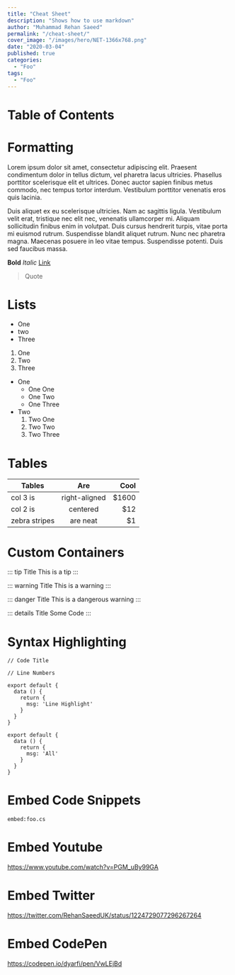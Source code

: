 ```yaml
---
title: "Cheat Sheet"
description: "Shows how to use markdown"
author: "Muhammad Rehan Saeed"
permalink: "/cheat-sheet/"
cover_image: "/images/hero/NET-1366x768.png"
date: "2020-03-04"
published: true
categories:
  - "Foo"
tags:
  - "Foo"
---
```


# Table of Contents

# Formatting

Lorem ipsum dolor sit amet, consectetur adipiscing elit. Praesent condimentum dolor in tellus dictum, vel pharetra lacus ultricies. Phasellus porttitor scelerisque elit et ultrices. Donec auctor sapien finibus metus commodo, nec tempus tortor interdum. Vestibulum porttitor venenatis eros quis lacinia.

Duis aliquet ex eu scelerisque ultricies. Nam ac sagittis ligula. Vestibulum velit erat, tristique nec elit nec, venenatis ullamcorper mi. Aliquam sollicitudin finibus enim in volutpat. Duis cursus hendrerit turpis, vitae porta mi euismod rutrum. Suspendisse blandit aliquet rutrum. Nunc nec pharetra magna. Maecenas posuere in leo vitae tempus. Suspendisse potenti. Duis sed faucibus massa.

**Bold** *Italic* [Link](https://example.com)

> Quote

# Lists

- One
- two
- Three

1. One
2. Two
3. Three

- One
  - One One
  - One Two
  - One Three
- Two
  1. Two One
  2. Two Two
  3. Two Three

# Tables

| Tables        | Are           | Cool  |
| ------------- |:-------------:| -----:|
| col 3 is      | right-aligned | $1600 |
| col 2 is      | centered      |   $12 |
| zebra stripes | are neat      |    $1 |

# Custom Containers

::: tip Title
This is a tip
:::

::: warning Title
This is a warning
:::

::: danger Title
This is a dangerous warning
:::

::: details Title
Some Code
:::

# Syntax Highlighting

```js{codeTitle: "Code Title Code Title"}
// Code Title
```

```js{numberLines: true}
// Line Numbers
```

```js{2,4-5}
export default {
  data () {
    return {
      msg: 'Line Highlight'
    }
  }
}
```

```js{codeTitle: "Code Title Code Title"}{numberLines: true}{2,4-5}
export default {
  data () {
    return {
      msg: 'All'
    }
  }
}
```

# Embed Code Snippets

`embed:foo.cs`

# Embed Youtube

https://www.youtube.com/watch?v=PGM_uBy99GA

# Embed Twitter

https://twitter.com/RehanSaeedUK/status/1224729077296267264

# Embed CodePen

https://codepen.io/dyarfi/pen/VwLEjBd
